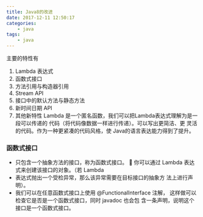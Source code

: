 ```yaml
---
title: Java8的改进
date: 2017-12-11 12:50:17
categories:
	- java
tags:
	- java
---
```

主要的特性有
1. Lambda 表达式
2. 函数式接口
3. 方法引用与构造器引用
4. Stream API
5. 接口中的默认方法与静态方法
6. 新时间日期 API
7. 其他新特性
Lambda 是一个匿名函数，我们可以把Lambda表达式理解为是一段可以传递的
代码（将代码像数据一样进行传递）。可以写出更简洁、更
灵活的代码。作为一种更紧凑的代码风格，使
Java的语言表达能力得到了提升。
### 函数式接口
* 只包含一个抽象方法的接口，称为函数式接口。  你可以通过 Lambda 表达式来创建该接口的对象。（若 Lambda 
* 表达式抛出一个受检异常，那么该异常需要在目标接口的抽象方
法上进行声明）。
* 我们可以在任意函数式接口上使用 @FunctionalInterface 注解，
这样做可以检查它是否是一个函数式接口，同时 javadoc 也会包
含一条声明，说明这个接口是一个函数式接口。

